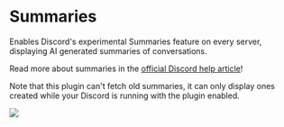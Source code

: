 # Summaries

Enables Discord's experimental Summaries feature on every server, displaying AI generated summaries of conversations.

Read more about summaries in the [official Discord help article](https://support.discord.com/hc/en-us/articles/12926016807575-In-Channel-Conversation-Summaries)!

Note that this plugin can't fetch old summaries, it can only display ones created while your Discord is running with the plugin enabled.

![](https://github.com/Vendicated/Roflcord/assets/45497981/bd931b0c-2e85-4c10-9f7c-8ba01eb55745)
